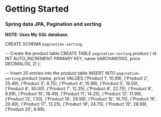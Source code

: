 # Getting Started

### Spring data JPA, Pagination and sorting

**NOTE: Uses My SQL database.**

CREATE SCHEMA `pagination-sorting`;

-- Create the product table
CREATE TABLE `pagination-sorting`.product (
id INT AUTO_INCREMENT PRIMARY KEY,
name VARCHAR(100),
price DECIMAL(10, 2)
);

-- Insert 20 entries into the product table
INSERT INTO `pagination-sorting`.product (name, price) VALUES
('Product 1', 10.99),
('Product 2', 25.49),
('Product 3', 8.75),
('Product 4', 15.99),
('Product 5', 19.50),
('Product 6', 30.00),
('Product 7', 12.25),
('Product 8', 22.75),
('Product 9', 9.99),
('Product 10', 18.49),
('Product 11', 14.25),
('Product 12', 11.99),
('Product 13', 7.50),
('Product 14', 29.99),
('Product 15', 16.75),
('Product 16', 20.49),
('Product 17', 13.25),
('Product 18', 24.75),
('Product 19', 28.99),
('Product 20', 9.99);


